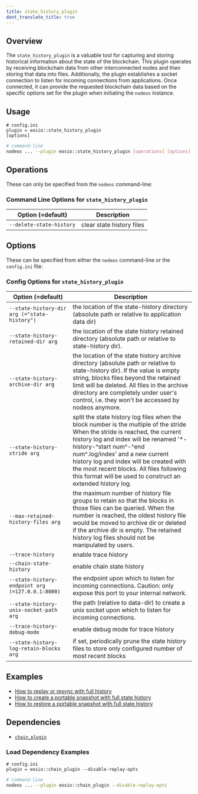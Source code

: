 ```yaml
---
title: state_history_plugin
dont_translate_title: true
---
```


## Overview

The `state_history_plugin` is a valuable tool for capturing and storing historical information about the state of the blockchain. This plugin operates by receiving blockchain data from other interconnected nodes and then storing that data into files. Additionally, the plugin establishes a socket connection to listen for incoming connections from applications. Once connected, it can provide the requested blockchain data based on the specific options set for the plugin when initiating the `nodeos` instance.

## Usage

```console
# config.ini
plugin = eosio::state_history_plugin
[options]
```
```sh
# command-line
nodeos ... --plugin eosio::state_history_plugin [operations] [options]
```

## Operations

These can only be specified from the `nodeos` command-line:

### Command Line Options for `state_history_plugin`

Option (=default) | Description
-|-
`--delete-state-history` | clear state history files

## Options

These can be specified from either the `nodeos` command-line or the `config.ini` file:

### Config Options for `state_history_plugin`

Option (=default) | Description
-|-
`--state-history-dir arg (="state-history")` | the location of the state-history directory (absolute path or relative to application data dir)
`--state-history-retained-dir arg` | the location of the state history retained directory (absolute path or relative to state-history dir).
`--state-history-archive-dir arg` | the location of the state history archive directory (absolute path or relative to state-history dir). If the value is empty string, blocks files beyond the retained limit will be deleted. All files in the archive directory are completely under user's control, i.e. they won't be accessed by nodeos anymore.
`--state-history-stride arg` | split the state history log files when the block number is the multiple of the stride When the stride is reached, the current history log and index will be renamed '*-history-^start num^-^end num^.log/index' and a new current history log and index will be created with the most recent blocks. All files following this format will be used to construct an extended history log.
`--max-retained-history-files arg` | the maximum number of history file groups to retain so that the blocks in those files can be queried. When the number is reached, the oldest history file would be moved to archive dir or deleted if the archive dir is empty. The retained history log files should not be manipulated by users.
`--trace-history` | enable trace history
`--chain-state-history` | enable chain state history
`--state-history-endpoint arg (=127.0.0.1:8080)` | the endpoint upon which to listen for incoming connections. Caution: only expose this port to your internal network.
`--state-history-unix-socket-path arg` | the path (relative to data-dir) to create a unix socket upon which to listen for incoming connections.
`--trace-history-debug-mode` | enable debug mode for trace history
`--state-history-log-retain-blocks arg` | if set, periodically prune the state history files to store only configured number of most recent blocks

## Examples

* [How to replay or resync with full history](../../snapshots#replay--resync-with-full-state-history)
* [How to create a portable snapshot with full state history](../../snapshots#creating-a-snapshot-with-full-state-history)
* [How to restore a portable snapshot with full state history](../../snapshots#restoring-a-snapshot-with-full-state-history)

## Dependencies

* [`chain_plugin`](./chain-plugin.md)

### Load Dependency Examples

```console
# config.ini
plugin = eosio::chain_plugin --disable-replay-opts
```
```sh
# command-line
nodeos ... --plugin eosio::chain_plugin --disable-replay-opts
```
